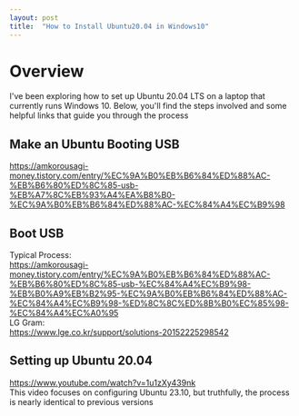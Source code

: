 ```yaml
---
layout: post
title:  "How to Install Ubuntu20.04 in Windows10"
---
```

# Overview
I've been exploring how to set up Ubuntu 20.04 LTS on a laptop that currently runs Windows 10. Below, you'll find the steps involved and some helpful links that guide you through the process <br/>
## Make an Ubuntu Booting USB 
https://amkorousagi-money.tistory.com/entry/%EC%9A%B0%EB%B6%84%ED%88%AC-%EB%B6%80%ED%8C%85-usb-%EB%A7%8C%EB%93%A4%EA%B8%B0-%EC%9A%B0%EB%B6%84%ED%88%AC-%EC%84%A4%EC%B9%98 <br/>
## Boot USB
Typical Process: <br/>
https://amkorousagi-money.tistory.com/entry/%EC%9A%B0%EB%B6%84%ED%88%AC-%EB%B6%80%ED%8C%85-usb-%EC%84%A4%EC%B9%98-%EB%B0%A9%EB%B2%95-%EC%9A%B0%EB%B6%84%ED%88%AC-%EC%84%A4%EC%B9%98-%ED%8C%8C%ED%8B%B0%EC%85%98-%EC%84%A4%EC%A0%95 <br/>
LG Gram: <br/>
https://www.lge.co.kr/support/solutions-20152225298542 <br/>

## Setting up Ubuntu 20.04
https://www.youtube.com/watch?v=1u1zXy439nk <br/>
This video focuses on configuring Ubuntu 23.10, but truthfully, the process is nearly identical to previous versions <br/>
